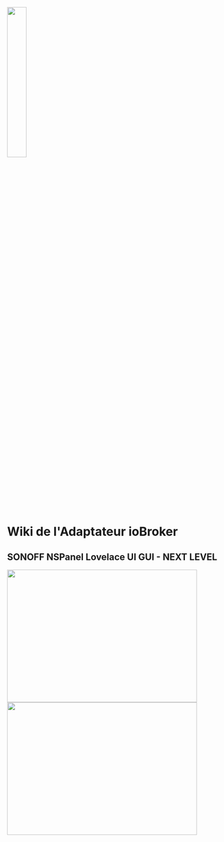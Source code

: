 <img src="https://github.com/ticaki/ioBroker.nspanel-lovelace-ui/assets/102996011/a268be21-25f2-420a-a53c-0286096d4245" width="30%" height="30%">


# Wiki de l'Adaptateur ioBroker

## SONOFF NSPanel Lovelace UI GUI - NEXT LEVEL

<img src="https://github.com/ticaki/ioBroker.nspanel-lovelace-ui/assets/102996011/dfb187fd-3a6f-41cb-9da6-26569e186e9b" width="443px" height="310px" >  <img src="https://github.com/ticaki/ioBroker.nspanel-lovelace-ui/assets/102996011/66b54f11-6f22-4b3a-a946-6886a46c79dc" width="443px" height="310px" >  








